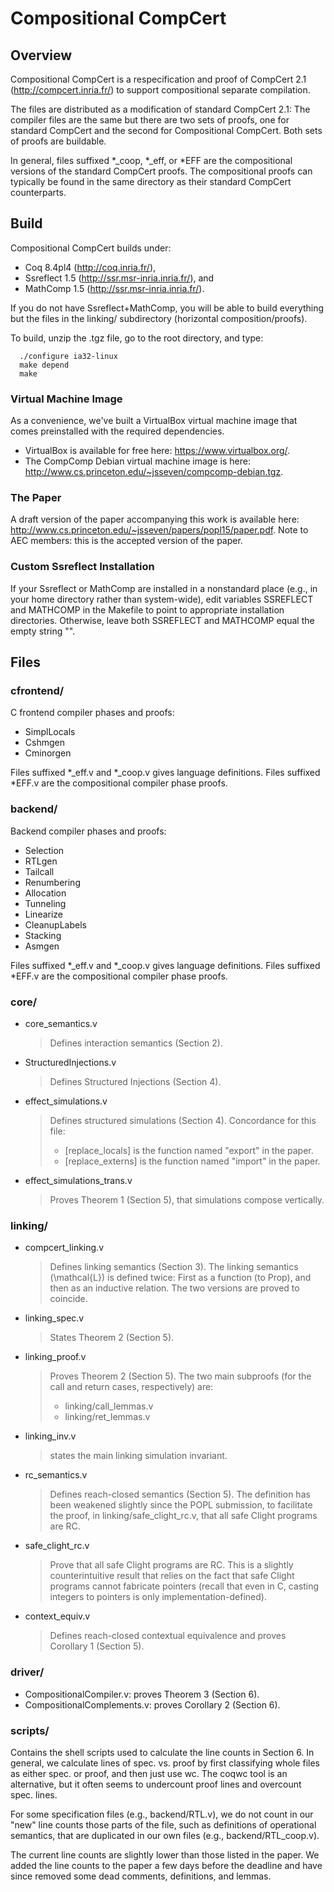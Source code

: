 # Compositional CompCert 

## Overview

Compositional CompCert is a respecification and proof of CompCert 2.1
(http://compcert.inria.fr/) to support compositional separate compilation.

The files are distributed as a modification of standard CompCert 2.1: The
compiler files are the same but there are two sets of proofs, one for standard
CompCert and the second for Compositional CompCert.  Both sets of proofs are
buildable.

In general, files suffixed *_coop, *_eff, or *EFF are the compositional versions
of the standard CompCert proofs. The compositional proofs can typically be found
in the same directory as their standard CompCert counterparts.

## Build

Compositional CompCert builds under: 

* Coq 8.4pl4 (http://coq.inria.fr/),
* Ssreflect 1.5 (http://ssr.msr-inria.inria.fr/), and
* MathComp 1.5 (http://ssr.msr-inria.inria.fr/). 

If you do not have Ssreflect+MathComp, you will be able to build everything but
the files in the linking/ subdirectory (horizontal composition/proofs).

To build, unzip the .tgz file, go to the root directory, and type:

```
  ./configure ia32-linux
  make depend
  make
```

### Virtual Machine Image 

As a convenience, we've built a VirtualBox virtual machine image that 
comes preinstalled with the required dependencies. 

* VirtualBox is available for free here: https://www.virtualbox.org/.
* The CompComp Debian virtual machine image is here: 
  http://www.cs.princeton.edu/~jsseven/compcomp-debian.tgz.

### The Paper

A draft version of the paper accompanying this work is available here:
http://www.cs.princeton.edu/~jsseven/papers/popl15/paper.pdf. Note to AEC 
members: this is the accepted version of the paper.

### Custom Ssreflect Installation

If your Ssreflect or MathComp are installed in a nonstandard place (e.g., in
your home directory rather than system-wide), edit variables SSREFLECT and
MATHCOMP in the Makefile to point to appropriate installation directories.
Otherwise, leave both SSREFLECT and MATHCOMP equal the empty string "".

## Files

### cfrontend/ 

C frontend compiler phases and proofs: 

  * SimplLocals 
  * Cshmgen
  * Cminorgen 

Files suffixed *_eff.v and *_coop.v gives language definitions. Files suffixed
*EFF.v are the compositional compiler phase proofs.

### backend/ 

Backend compiler phases and proofs: 

  * Selection 
  * RTLgen 
  * Tailcall 
  * Renumbering
  * Allocation 
  * Tunneling 
  * Linearize 
  * CleanupLabels 
  * Stacking
  * Asmgen

Files suffixed *_eff.v and *_coop.v gives language definitions. Files suffixed
*EFF.v are the compositional compiler phase proofs.

### core/

  * core_semantics.v 

    > Defines interaction semantics (Section 2).

  * StructuredInjections.v 
  
    > Defines Structured Injections (Section 4).

  * effect_simulations.v 
   
    > Defines structured simulations (Section 4). Concordance for this file: 
    > - [replace_locals] is the function named "export" in the paper.
    > - [replace_externs] is the function named "import" in the paper.

  * effect_simulations_trans.v 

    > Proves Theorem 1 (Section 5), that simulations compose vertically.
  
### linking/

  * compcert_linking.v

    > Defines linking semantics (Section 3).  The linking semantics
    > (\mathcal{L}) is defined twice: First as a function (to Prop), and then as
    > an inductive relation. The two versions are proved to coincide.

  * linking_spec.v

    > States Theorem 2 (Section 5).

  * linking_proof.v 

    > Proves Theorem 2 (Section 5).  The two main subproofs (for the call and
    > return cases, respectively) are:
    > - linking/call_lemmas.v
    > - linking/ret_lemmas.v

  * linking_inv.v 

    > states the main linking simulation invariant.

  * rc_semantics.v 

    > Defines reach-closed semantics (Section 5). The definition has been 
    > weakened slightly since the POPL submission, to facilitate the proof,
    > in linking/safe_clight_rc.v, that all safe Clight programs are RC. 

  * safe_clight_rc.v 

    > Prove that all safe Clight programs are RC. This is a slightly
    > counterintuitive result that relies on the fact that safe Clight programs
    > cannot fabricate pointers (recall that even in C, casting integers to 
    > pointers is only implementation-defined). 

  * context_equiv.v 
  
    > Defines reach-closed contextual equivalence and proves Corollary 1
    > (Section 5).

### driver/

  * CompositionalCompiler.v: proves Theorem 3 (Section 6).
  * CompositionalComplements.v: proves Corollary 2 (Section 6).

### scripts/

  Contains the shell scripts used to calculate the line counts in Section 6. In
  general, we calculate lines of spec. vs. proof by first classifying whole
  files as either spec. or proof, and then just use wc. The coqwc tool is an
  alternative, but it often seems to undercount proof lines and overcount
  spec. lines.

  For some specification files (e.g., backend/RTL.v), we do not count in our
  "new" line counts those parts of the file, such as definitions of operational
  semantics, that are duplicated in our own files (e.g., backend/RTL_coop.v).

  The current line counts are slightly lower than those listed in the paper. We
  added the line counts to the paper a few days before the deadline and have
  since removed some dead comments, definitions, and lemmas.

